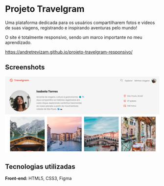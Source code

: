 
# Projeto Travelgram

Uma plataforma dedicada para os usuários compartilharem fotos e vídeos de suas viagens, registrando e inspirando aventuras pelo mundo!

O site é totalmente responsivo, sendo um marco importante no meu aprendizado.

https://andretrevizam.github.io/projeto-travelgram-responsivo/






## Screenshots

![App Screenshot](https://github.com/AndreTrevizam/projeto-travelgram-responsivo/blob/main/assets/screenshot/image.png?raw=true)


## Tecnologias utilizadas

**Front-end:** HTML5, CSS3, Figma



